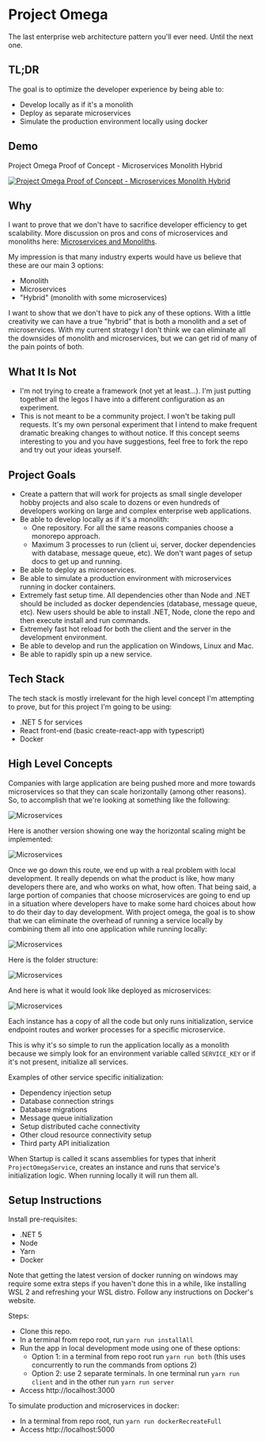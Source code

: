 ﻿# Project Omega

The last enterprise web architecture pattern you'll ever need. Until the next one.

## TL;DR

The goal is to optimize the developer experience by being able to:

- Develop locally as if it's a monolith
- Deploy as separate microservices
- Simulate the production environment locally using docker

## Demo

Project Omega Proof of Concept - Microservices Monolith Hybrid

[![Project Omega Proof of Concept - Microservices Monolith Hybrid](http://img.youtube.com/vi/j8iXRJS4T40/0.jpg)](https://www.youtube.com/watch?v=j8iXRJS4T40 "Project Omega Proof of Concept - Microservices Monolith Hybrid")

## Why

I want to prove that we don't have to sacrifice developer efficiency to get scalability. More discussion on pros and cons of microservices and monoliths here: [Microservices and Monoliths](./docs/MicroservicesAndMonoliths.md).

My impression is that many industry experts would have us believe that these are our main 3 options:

- Monolith
- Microservices
- "Hybrid" (monolith with some microservices)

I want to show that we don't have to pick any of these options. With a little creativity we can have a true "hybrid" that is both a monolith and a set of microservices. With my current strategy I don't think we can eliminate all the downsides of monolith and microservices, but we can get rid of many of the pain points of both.

## What It Is Not

- I'm not trying to create a framework (not yet at least...). I'm just putting together all the legos I have into a different configuration as an experiment.
- This is not meant to be a community project. I won't be taking pull requests. It's my own personal experiment that I intend to make frequent dramatic breaking changes to without notice. If this concept seems interesting to you and you have suggestions, feel free to fork the repo and try out your ideas yourself.

## Project Goals

- Create a pattern that will work for projects as small single developer hobby projects and also scale to dozens or even hundreds of developers working on large and complex enterprise web applications.
- Be able to develop locally as if it's a monolith: 
    - One repository. For all the same reasons companies choose a monorepo approach. 
    - Maximum 3 processes to run (client ui, server, docker dependencies with database, message queue, etc). We don't want pages of setup docs to get up and running.
- Be able to deploy as microservices.
- Be able to simulate a production environment with microservices running in docker containers.
- Extremely fast setup time. All dependencies other than Node and .NET should be included as docker dependencies (database, message queue, etc). New users should be able to install .NET, Node, clone the repo and then execute install and run commands.
- Extremely fast hot reload for both the client and the server in the development environment.
- Be able to develop and run the application on Windows, Linux and Mac.
- Be able to rapidly spin up a new service.

## Tech Stack

The tech stack is mostly irrelevant for the high level concept I'm attempting to prove, but for this project I'm going to be using:

- .NET 5 for services
- React front-end (basic create-react-app with typescript)
- Docker

## High Level Concepts

Companies with large application are being pushed more and more towards microservices so that they can scale horizontally (among other reasons). So, to accomplish that we're looking at something like the following:

![Microservices](./docs/ProjectOmega-MicroservicesHighLevel.png)

Here is another version showing one way the horizontal scaling might be implemented:

![Microservices](./docs/ProjectOmega-MicroserviceDetail.png)

Once we go down this route, we end up with a real problem with local development. It really depends on what the product is like, how many developers there are, and who works on what, how often. That being said, a large portion of companies that choose microservices are going to end up in a situation where developers have to make some hard choices about how to do their day to day development. With project omega, the goal is to show that we can eliminate the overhead of running a service locally by combining them all into one application while running locally:

![Microservices](./docs/ProjectOmega-DeveloperLaptop.png)

Here is the folder structure:

![Microservices](./docs/ProjectOmega-FolderStructure.png)

And here is what it would look like deployed as microservices:

![Microservices](./docs/ProjectOmega-OmegaMicroservices.png)

Each instance has a copy of all the code but only runs initialization, service endpoint routes and worker processes for a specific microservice.

This is why it's so simple to run the application locally as a monolith because we simply look for an environment variable called `SERVICE_KEY` or if it's not present, initialize all services.

Examples of other service specific initialization:

- Dependency injection setup
- Database connection strings
- Database migrations
- Message queue initialization
- Setup distributed cache connectivity
- Other cloud resource connectivity setup
- Third party API initialization

When Startup is called it scans assemblies for types that inherit `ProjectOmegaService`, creates an instance and runs that service's initialization logic. When running locally it will run them all.

## Setup Instructions

Install pre-requisites:

- .NET 5
- Node
- Yarn
- Docker

Note that getting the latest version of docker running on windows may require some extra steps if you haven't done this in a while, like installing WSL 2 and refreshing your WSL distro. Follow any instructions on Docker's website.

Steps:

- Clone this repo.
- In a terminal from repo root, run `yarn run installAll`
- Run the app in local development mode using one of these options:
  - Option 1: in a terminal from repo root run `yarn run both` (this uses concurrently to run the commands from options 2)
  - Option 2: use 2 separate terminals. In one terminal run `yarn run client` and in the other run `yarn run server`
- Access http://localhost:3000

To simulate production and microservices in docker:

- In a terminal from repo root, run `yarn run dockerRecreateFull`
- Access http://localhost:5000
